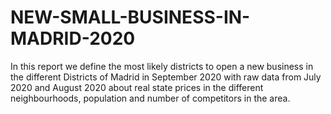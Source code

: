 # NEW-SMALL-BUSINESS-IN-MADRID-2020

In this report we define the most likely districts to open a new business in the different Districts of Madrid in September 2020 with raw data from July 2020 and August 2020 about
real state prices in the different neighbourhoods, population and number of competitors in the area.
